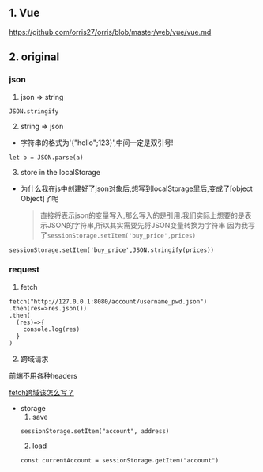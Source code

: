 ## 1. Vue
https://github.com/orris27/orris/blob/master/web/vue/vue.md


## 2. original
### json
1. json => string
```
JSON.stringify
```
2. string => json
+ 字符串的格式为'{"hello";123}',中间一定是双引号!
```
let b = JSON.parse(a)
```

3. store in the localStorage
+ 为什么我在js中创建好了json对象后,想写到localStorage里后,变成了[object Object]了呢
    > 直接将表示json的变量写入,那么写入的是引用.我们实际上想要的是表示JSON的字符串,所以其实需要先将JSON变量转换为字符串
    > 因为我写了`sessionStorage.setItem('buy_price',prices)`
```
sessionStorage.setItem('buy_price',JSON.stringify(prices))
```

### request
1. fetch
```
fetch("http://127.0.0.1:8080/account/username_pwd.json")
.then(res=>res.json())
.then(
  (res)=>{
    console.log(res)
  }
)
```
2. 跨域请求

前端不用各种headers

[fetch跨域该怎么写？](https://www.zhihu.com/question/47029864)


+ storage
    1. save
    ```
    sessionStorage.setItem("account", address)
    ```
    2. load
    ```
    const currentAccount = sessionStorage.getItem("account")
    ```

